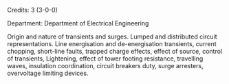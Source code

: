 Credits: 3 (3-0-0)

Department: Department of Electrical Engineering

Origin and nature of transients and surges. Lumped and distributed circuit representations. Line energisation and de-energisation transients, current chopping, short-line faults, trapped charge effects, effect of source, control of transients, Lightening, effect of tower footing resistance, travelling waves, insulation coordination, circuit breakers duty, surge arresters, overvoltage limiting devices.